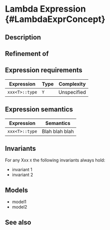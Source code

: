 Lambda Expression  {#LambdaExprConcept}
=================

Description
-----------

Refinement of
-------------

Expression requirements
-----------------------

|            Expression                   |                 Type                 |            Complexity            |
| --------------------------------------- | ------------------------------------ | -------------------------------- |
| `xxx<T>::type`                          |  `Y`                                 |  Unspecified                     |


Expression semantics
--------------------

|            Expression                   |                                  Semantics                              |
| --------------------------------------- | ----------------------------------------------------------------------- |
| `xxx<T>::type`                          |  Blah blah blah                                                         |


Invariants
----------

For any Xxx `X` the following invariants always hold:

- invariant 1
- invariant 2

Models
------

- model1
- model2

See also
--------
